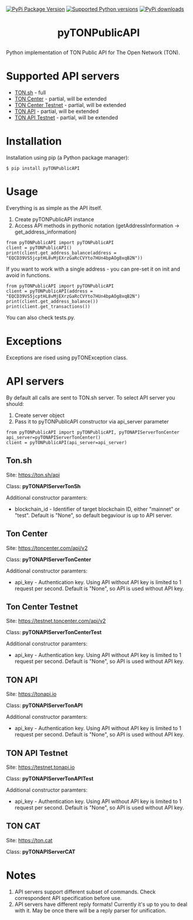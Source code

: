 [![PyPi Package Version](https://img.shields.io/pypi/v/pyTONPublicAPI.svg)](https://pypi.python.org/pypi/pyTONPublicAPI)
[![Supported Python versions](https://img.shields.io/pypi/pyversions/pyTONPublicAPI.svg)](https://pypi.python.org/pypi/pyTONPublicAPI)
[![PyPi downloads](https://img.shields.io/pypi/dm/pyTONPublicAPI.svg)](https://pypi.org/project/pyTONPublicAPI/)

# <p align="center">pyTONPublicAPI</p>
Python implementation of TON Public API for The Open Network (TON).

# Supported API servers
* [TON.sh](https://ton.sh/api/) - full
* [TON Center](https://toncenter.com/api/v2/) - partial, will be extended
* [TON Center Testnet](https://testnet.toncenter.com/api/v2/) - partial, will be extended
* [TON API](https://tonapi.io/v1/) - partial, will be extended
* [TON API Testnet](https://testnet.tonapi.io/v1/) - partial, will be extended

# Installation
Installation using pip (a Python package manager):
```
$ pip install pyTONPublicAPI
```

# Usage
Everything is as simple as the API itself.
1. Create pyTONPublicAPI instance
2. Access API methods in pythonic notation (getAddressInformation -> get_address_information)
```
from pyTONPublicAPI import pyTONPublicAPI
client = pyTONPublicAPI()
print(client.get_address_balance(address = "EQCD39VS5jcptHL8vMjEXrzGaRcCVYto7HUn4bpAOg8xqB2N"))
```
If you want to work with a single address - you can pre-set it on init and avoid in functions.
```
from pyTONPublicAPI import pyTONPublicAPI
client = pyTONPublicAPI(address = "EQCD39VS5jcptHL8vMjEXrzGaRcCVYto7HUn4bpAOg8xqB2N")
print(client.get_address_balance())
print(client.get_transactions())
```
You can also check tests.py.

# Exceptions
Exceptions are rised using pyTONException class.


# API servers
By default all calls are sent to TON.sh server. To select API server you should:
1. Create server object
2. Pass it to pyTONPublicAPI constructor via api_server parameter
```
from pyTONPublicAPI import pyTONPublicAPI, pyTONAPIServerTonCenter
api_server=pyTONAPIServerTonCenter()
client = pyTONPublicAPI(api_server=api_server)
```

## Ton.sh
Site: https://ton.sh/api

Class: **pyTONAPIServerTonSh**

Additional constructor paramters:
* blockchain_id - Identifier of target blockchain ID, either "mainnet" or "test". Default is "None", so default begaviour is up to API server.

## Ton Center
Site: https://toncenter.com/api/v2

Class: **pyTONAPIServerTonCenter**

Additional constructor paramters:
* api_key - Authentication key. Using API without API key is limited to 1 request per second. Default is "None", so API is used without API key.

## Ton Center Testnet
Site: https://testnet.toncenter.com/api/v2

Class: **pyTONAPIServerTonCenterTest**

Additional constructor paramters:
* api_key - Authentication key. Using API without API key is limited to 1 request per second. Default is "None", so API is used without API key.

## TON API
Site: https://tonapi.io

Class: **pyTONAPIServerTonAPI**

Additional constructor paramters:
* api_key - Authentication key. Using API without API key is limited to 1 request per second. Default is "None", so API is used without API key.

## TON API Testnet
Site: https://testnet.tonapi.io

Class: **pyTONAPIServerTonAPITest**

Additional constructor paramters:
* api_key - Authentication key. Using API without API key is limited to 1 request per second. Default is "None", so API is used without API key.

## TON CAT
Site: https://ton.cat

Class: **pyTONAPIServerCAT**

# Notes
1. API servers support different subset of commands. Check correspondent API specification before use.   
2. API servers have different reply formats! Currently it's up to you to deal with it. May be once there will be a reply parser for unification.
